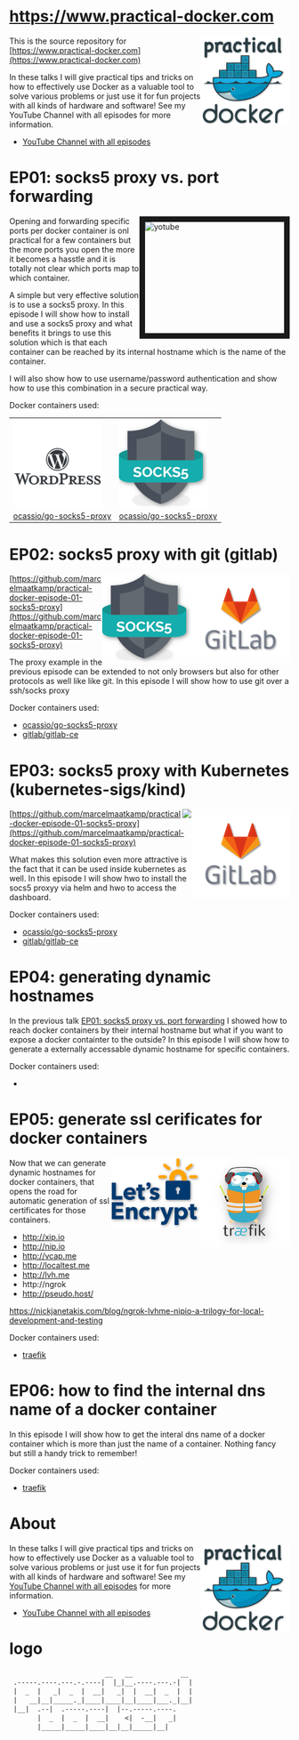 # https://www.practical-docker.com
<a href="https://www.practical-docker.com"><img align="right" src="https://github.com/marcelmaatkamp/practical-docker/blob/master/images/practical-docker-drop-160.png?raw=true"></a>

This is the source repository for [https://www.practical-docker.com](https://www.practical-docker.com)

In these talks I will give practical tips and tricks on how to effectively use Docker as a valuable tool to solve various problems or just use it for fun projects with all kinds of hardware and software! See my YouTube Channel with all episodes for more information.

* [YouTube Channel with all episodes](https://www.youtube.com/channel/UCxp65f-xyu4z1PvmZBKqZGQ)

# EP01: socks5 proxy vs. port forwarding
<a href="http://www.youtube.com/watch?feature=player_embedded&v=6Maq5IyHSuc
" target="_blank"><img align="right" src="http://img.youtube.com/vi/6Maq5IyHSuc/0.jpg" 
alt="yotube" width="250" height="200" border="10" /></a>

Opening and forwarding specific ports per docker container is onl practical for a few containers but the more ports you open the more it becomes a hasstle and it is totally not clear which ports map to which container. 

A simple but very effective solution is to use a socks5 proxy. In this episode I will show how to install and use a socks5 proxy and what benefits it brings to use this solution which is that each container can be reached by its internal hostname which is the name of the container.

I will also show how to use username/password authentication and show how to use this combination in a secure practical way.

Docker containers used:

|  | |
| -- | -- | 
| <a href="https://hub.docker.com/_/wordpress/"><img align="left" src="https://github.com/marcelmaatkamp/practical-docker/blob/master/images/practical-docker-wordpress-160.png?raw=true?raw=true"></a>  | <a href="https://hub.docker.com/r/ocassio/go-socks5-proxy/"><img align="left" src="https://github.com/marcelmaatkamp/practical-docker/blob/master/images/practical-docker-socks5-160-drop.png?raw=true"></a> | 
| [ocassio/go-socks5-proxy](https://hub.docker.com/r/ocassio/go-socks5-proxy/) | [ocassio/go-socks5-proxy](https://hub.docker.com/r/ocassio/go-socks5-proxy/) |


# EP02: socks5 proxy with git (gitlab)
<a href="https://hub.docker.com/r/gitlab/gitlab-ce/"><img align="right" src="https://github.com/marcelmaatkamp/practical-docker/blob/master/images/practical-docker-gitlab-160.png?raw=true?raw=true"></a>
<a href="https://hub.docker.com/r/serjs/go-socks5-proxy"><img align="right" src="https://github.com/marcelmaatkamp/practical-docker/blob/master/images/practical-docker-socks5-160-drop.png?raw=true"></a>

[https://github.com/marcelmaatkamp/practical-docker-episode-01-socks5-proxy](https://github.com/marcelmaatkamp/practical-docker-episode-01-socks5-proxy)

The proxy example in the previous episode can be extended to not only browsers but also for other protocols as well like like git. In this episode I will show how to use git over a ssh/socks proxy

Docker containers used:
 * [ocassio/go-socks5-proxy](https://hub.docker.com/r/ocassio/go-socks5-proxy/)
 * [gitlab/gitlab-ce](https://hub.docker.com/r/gitlab/gitlab-ce/)
 
# EP03: socks5 proxy with Kubernetes (kubernetes-sigs/kind)
<a href="https://hub.docker.com/r/gitlab/gitlab-ce/"><img align="right" src="https://github.com/marcelmaatkamp/practical-docker/blob/master/images/practical-docker-gitlab-160.png?raw=true?raw=true"></a>
<a href="https://hub.docker.com/r/serjs/go-socks5-proxy"><img align="right" src="https://github.com/kubernetes-sigs/kind/raw/master/logo/logo.png"></a>

[https://github.com/marcelmaatkamp/practical-docker-episode-01-socks5-proxy](https://github.com/marcelmaatkamp/practical-docker-episode-01-socks5-proxy)

What makes this solution even more attractive is the fact that it can be used inside kubernetes as well. In this episode I will show hwo to install the socs5 proxyy via helm and hwo to access the dashboard.

Docker containers used:
 * [ocassio/go-socks5-proxy](https://hub.docker.com/r/ocassio/go-socks5-proxy/)
 * [gitlab/gitlab-ce](https://hub.docker.com/r/gitlab/gitlab-ce/)

# EP04: generating dynamic hostnames
In the previous talk [EP01: socks5 proxy vs. port forwarding](https://github.com/marcelmaatkamp/practical-docker-episode-01-socks5-proxy) I showed how to reach docker containers by their internal hostname but what if you want to expose a docker containter to the outside? In this episode I will show how to generate a externally accessable dynamic hostname for specific containers.

Docker containers used:
 * []()

# EP05: generate ssl cerificates for docker containers
<a href="https://www.practical-docker.com"><img align="right" src="https://github.com/marcelmaatkamp/practical-docker/blob/master/images/practical-docker-traefik-160-drop.png?raw=true"></a>
<a href="https://www.practical-docker.com"><img align="right" src="https://github.com/marcelmaatkamp/practical-docker/blob/master/images/practical-docker-letsencrypt-160-drop.png?raw=true"></a>
 
Now that we can generate dynamic hostnames for docker containers, that opens the road for automatic generation of ssl certificates for those containers. 

 * http://xip.io
 * http://nip.io
 * http://vcap.me
 * http://localtest.me
 * http://lvh.me
 * http://ngrok
 * http://pseudo.host/

https://nickjanetakis.com/blog/ngrok-lvhme-nipio-a-trilogy-for-local-development-and-testing

Docker containers used:
 * [traefik](https://hub.docker.com/_/traefik)

# EP06: how to find the internal dns name of a docker container
In this episode I will show how to get the interal dns name of a docker container which is more than just the name of a container. Nothing fancy but still a handy trick to remember!

Docker containers used:
 * [traefik](https://hub.docker.com/_/traefik)

# About
<a href="https://www.practical-docker.com"><img align="right" src="https://github.com/marcelmaatkamp/practical-docker/blob/master/images/practical-docker-drop-160.png?raw=true"></a>
In these talks I will give practical tips and tricks on how to effectively use Docker as a valuable tool to solve various problems or just use it for fun projects with all kinds of hardware and software! See my [YouTube Channel with all episodes](https://www.youtube.com/channel/UCxp65f-xyu4z1PvmZBKqZGQ) for more information.
* [YouTube Channel with all episodes](https://www.youtube.com/channel/UCxp65f-xyu4z1PvmZBKqZGQ)

# logo
```
                        __   __            __    
 .-----.----.---.-.----|  |_|__.----.---.-|  |   
 |  _  |   _|  _  |  __|   _|  |  __|  _  |  |   
 |   __|__|_____._|____|____|__|____|___._|__|   
 |__|  .--|  .-----.----|  |--.-----.----.       
       |  _  |  _  |  __|    <|  -__|   _|       
       |_____|_____|____|__|__|_____|__|         
                                          
```
